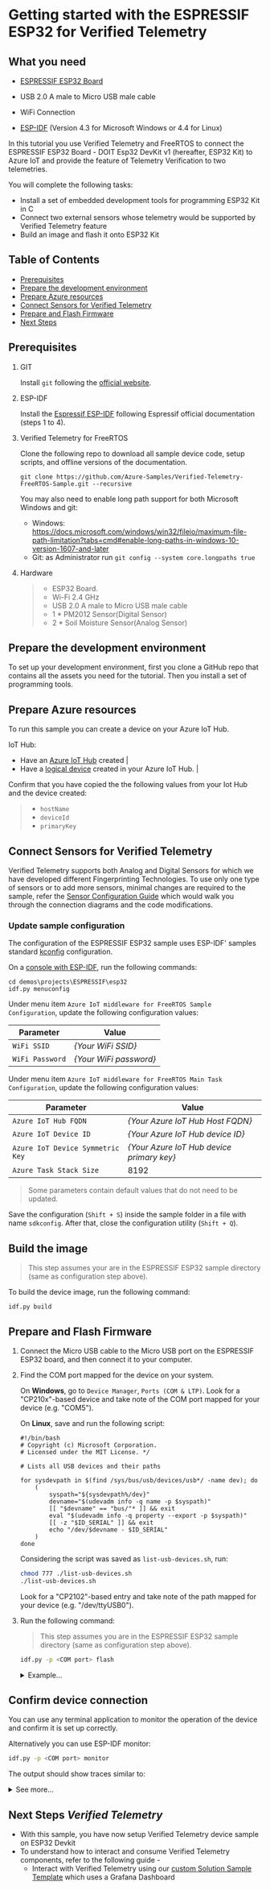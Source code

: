 # Getting started with the ESPRESSIF ESP32 for Verified Telemetry

## What you need

* [ESPRESSIF ESP32 Board](https://www.espressif.com/en/products/devkits)

* USB 2.0 A male to Micro USB male cable

* WiFi Connection

* [ESP-IDF](https://idf.espressif.com/) (Version 4.3 for Microsoft Windows or 4.4 for Linux)

In this tutorial you use Verified Telemetry and FreeRTOS to connect the ESPRESSIF ESP32 Board - DOIT Esp32 DevKit v1 (hereafter, ESP32 Kit) to Azure IoT and provide the feature of Telemetry Verification to two telemetries. 

You will complete the following tasks:

* Install a set of embedded development tools for programming ESP32 Kit in C
* Connect two external sensors whose telemetry would be supported by Verified Telemetry feature
* Build an image and flash it onto ESP32 Kit

## Table of Contents

* [Prerequisites](#prerequisites)
* [Prepare the development environment](#prepare-the-development-environment)
* [Prepare Azure resources](#prepare-azure-resources)
* [Connect Sensors for Verified Telemetry](#connect-sensors-for-verified-telemetry)
* [Prepare and Flash Firmware](#prepare-and-flash-firmware)
* [Next Steps](#next-steps-verified-telemetry)

## Prerequisites

1. GIT

    Install `git` following the [official website](https://git-scm.com/).

2. ESP-IDF

    Install the [Espressif ESP-IDF](https://docs.espressif.com/projects/esp-idf/en/latest/esp32/get-started/index.html#get-started) following Espressif official documentation (steps 1 to 4).

3. Verified Telemetry for FreeRTOS


    Clone the following repo to download all sample device code, setup scripts, and offline versions of the documentation.

  
    ```shell
    git clone https://github.com/Azure-Samples/Verified-Telemetry-FreeRTOS-Sample.git --recursive
    ```

    You may also need to enable long path support for both Microsoft Windows and git:
    * Windows: <https://docs.microsoft.com/windows/win32/fileio/maximum-file-path-limitation?tabs=cmd#enable-long-paths-in-windows-10-version-1607-and-later>
    * Git: as Administrator run `git config --system core.longpaths true`

4. Hardware

    > * ESP32 Board.
    > * Wi-Fi 2.4 GHz
    > * USB 2.0 A male to Micro USB male cable
    > * 1 * PM2012 Sensor(Digital Sensor)
    > * 2 * Soil Moisture Sensor(Analog Sensor)


## Prepare the development environment

To set up your development environment, first you clone a GitHub repo that contains all the assets you need for the tutorial. Then you install a set of programming tools.

## Prepare Azure resources

To run this sample you can create a device on your Azure IoT Hub.

IoT Hub:
* Have an [Azure IoT Hub](https://docs.microsoft.com/azure/iot-hub/iot-hub-create-through-portal) created |
* Have a [logical device](https://docs.microsoft.com/azure/iot-hub/iot-hub-create-through-portal#register-a-new-device-in-the-iot-hub) created in your Azure IoT Hub. |

Confirm that you have copied the the following values from your Iot Hub and the device created:

> * `hostName`
> * `deviceId`
> * `primaryKey`

## Connect Sensors for Verified Telemetry

Verified Telemetry supports both Analog and Digital Sensors for which we have developed different Fingerprinting Technologies. To use only one type of sensors or to add more sensors, minimal changes are required to the sample, refer the [Sensor Configuration Guide](../../../../demos/sample_azure_iot_pnp/) which would walk you through the connection diagrams and the code modifications.

### Update sample configuration

The configuration of the ESPRESSIF ESP32 sample uses ESP-IDF' samples standard [kconfig](https://docs.espressif.com/projects/esp-idf/en/latest/esp32/api-reference/kconfig.html) configuration.

On a [console with ESP-IDF](https://docs.espressif.com/projects/esp-idf/en/latest/esp32/get-started/index.html#step-4-set-up-the-environment-variables), run the following commands:

```shell
cd demos\projects\ESPRESSIF\esp32
idf.py menuconfig
```

Under menu item `Azure IoT middleware for FreeRTOS Sample Configuration`, update the following configuration values:

Parameter | Value
---------|----------
 `WiFi SSID` | _{Your WiFi SSID}_
 `WiFi Password` | _{Your WiFi password}_


Under menu item `Azure IoT middleware for FreeRTOS Main Task Configuration`, update the following configuration values:

Parameter | Value
---------|----------
 `Azure IoT Hub FQDN` | _{Your Azure IoT Hub Host FQDN}_
 `Azure IoT Device ID` | _{Your Azure IoT Hub device ID}_
 `Azure IoT Device Symmetric Key` | _{Your Azure IoT Hub device primary key}_
 `Azure Task Stack Size` | 8192

> Some parameters contain default values that do not need to be updated.

Save the configuration (`Shift + S`) inside the sample folder in a file with name `sdkconfig`.
After that, close the configuration utility (`Shift + Q`).

## Build the image

> This step assumes your are in the ESPRESSIF ESP32 sample directory (same as configuration step above).

To build the device image, run the following command:

```shell
idf.py build
```

## Prepare and Flash Firmware

1. Connect the Micro USB cable to the Micro USB port on the ESPRESSIF ESP32 board, and then connect it to your computer.

2. Find the COM port mapped for the device on your system.

    On **Windows**, go to `Device Manager`, `Ports (COM & LTP)`. Look for a "CP210x"-based device and take note of the COM port mapped for your device (e.g. "COM5").

    On **Linux**, save and run the following script:

    ```shell
    #!/bin/bash
    # Copyright (c) Microsoft Corporation.
    # Licensed under the MIT License. */

    # Lists all USB devices and their paths

    for sysdevpath in $(find /sys/bus/usb/devices/usb*/ -name dev); do
        (
            syspath="${sysdevpath%/dev}"
            devname="$(udevadm info -q name -p $syspath)"
            [[ "$devname" == "bus/"* ]] && exit
            eval "$(udevadm info -q property --export -p $syspath)"
            [[ -z "$ID_SERIAL" ]] && exit
            echo "/dev/$devname - $ID_SERIAL"
        )
    done
    ```

    Considering the script was saved as `list-usb-devices.sh`, run:

    ```bash
    chmod 777 ./list-usb-devices.sh
    ./list-usb-devices.sh
    ```

    Look for a "CP2102"-based entry and take note of the path mapped for your device (e.g. "/dev/ttyUSB0").

3. Run the following command:

    > This step assumes you are in the ESPRESSIF ESP32 sample directory (same as configuration step above).

    ```bash
    idf.py -p <COM port> flash
    ```

    <details>
    <summary>Example...</summary>

    On **Windows**:

    ```shell
    idf.py -p COM5 flash
    ```

    On **Linux**:

    ```shell
    idf.py -p /dev/ttyUSB0 flash
    ```
    </details>

## Confirm device connection

You can use any terminal application to monitor the operation of the device and confirm it is set up correctly.

Alternatively you can use ESP-IDF monitor:

```bash
idf.py -p <COM port> monitor
```

The output should show traces similar to:

<details>
<summary>See more...</summary>

```shell
idf.py -p COM6 monitor
Executing action: monitor
Running idf_monitor in directory d:\ms_esp\verified-telemetry-freertos-sample-22\demos\projects\espressif\esp32
Executing "C:\Users\handa\.espressif\python_env\idf4.3_py3.8_env\Scripts\python.exe C:\Users\handa\Desktop\esp-idf\tools/idf_monitor.py -p COM6 -b 115200 --toolchain-prefix xtensa-esp32-elf- d:\ms_esp\verified-telemetry-freertos-sample-22\demos\projects\espressif\esp32\build\azure_iot_freertos_esp32.elf -m 'C:\Users\handa\.espressif\python_env\idf4.3_py3.8_env\Scripts\python.exe' 'C:\Users\handa\Desktop\esp-idf\tools\idf.py' '-p' 'COM6'"...
←[0;33m--- WARNING: GDB cannot open serial ports accessed as COMx←[0m
←[0;33m--- Using \\.\COM6 instead...←[0m
--- idf_monitor on \\.\COM6 115200 ---
--- Quit: Ctrl+] | Menu: Ctrl+T | Help: Ctrl+T followed by Ctrl+H ---
ets Jun  8 2016 00:22:57

rst:0x1 (POWERON_RESET),boot:0x13 (SPI_FAST_FLASH_BOOT)
configsip: 0, SPIWP:0xee
clk_drv:0x00,q_drv:0x00,d_drv:0x00,cs0_drv:0x00,hd_drv:0x00,wp_drv:0x00
mode:DIO, clock div:2
load:0x3fff0030,len:7008
load:0x40078000,len:14292
ho 0 tail 12 room 4
load:0x40080400,len:3688
0x40080400: _init at ??:?

entry 0x40080678
I (28) boot: ESP-IDF v4.3 2nd stage bootloader
I (28) boot: compile time 13:30:49
I (29) boot: chip revision: 1
I (31) boot_comm: chip revision: 1, min. bootloader chip revision: 0
I (38) boot.esp32: SPI Speed      : 40MHz
I (43) boot.esp32: SPI Mode       : DIO
I (47) boot.esp32: SPI Flash Size : 2MB
I (52) boot: Enabling RNG early entropy source...
I (57) boot: Partition Table:
I (61) boot: ## Label            Usage          Type ST Offset   Length
I (68) boot:  0 nvs              WiFi data        01 02 00009000 00006000
I (76) boot:  1 phy_init         RF data          01 01 0000f000 00001000
I (83) boot:  2 factory          factory app      00 00 00010000 00100000
I (91) boot: End of partition table
I (95) boot_comm: chip revision: 1, min. application chip revision: 0
I (102) esp_image: segment 0: paddr=00010020 vaddr=3f400020 size=24358h (148312) map
I (166) esp_image: segment 1: paddr=00034380 vaddr=3ffb0000 size=043e4h ( 17380) load
I (174) esp_image: segment 2: paddr=0003876c vaddr=40080000 size=078ach ( 30892) load
I (187) esp_image: segment 3: paddr=00040020 vaddr=400d0020 size=9cfe8h (643048) map
I (430) esp_image: segment 4: paddr=000dd010 vaddr=400878ac size=0ddfch ( 56828) load
I (454) esp_image: segment 5: paddr=000eae14 vaddr=50000000 size=00010h (    16) load
I (466) boot: Loaded app from partition at offset 0x10000
I (467) boot: Disabling RNG early entropy source...
I (478) cpu_start: Pro cpu up.
I (478) cpu_start: Starting app cpu, entry point is 0x400812f8
0x400812f8: call_start_cpu1 at C:/Users/handa/Desktop/esp-idf/components/esp_system/port/cpu_start.c:141

I (0) cpu_start: App cpu up.
I (495) cpu_start: Pro cpu start user code
I (495) cpu_start: cpu freq: 160000000
I (495) cpu_start: Application information:
I (499) cpu_start: Project name:     azure_iot_freertos_esp32
I (506) cpu_start: App version:      1532448-dirty
I (511) cpu_start: Compile time:     Sep  1 2021 13:30:14
I (517) cpu_start: ELF file SHA256:  1eae0ea8bdf5c42a...
I (523) cpu_start: ESP-IDF:          v4.3
I (528) heap_init: Initializing. RAM available for dynamic allocation:
I (535) heap_init: At 3FFAE6E0 len 00001920 (6 KiB): DRAM
I (541) heap_init: At 3FFBA050 len 00025FB0 (151 KiB): DRAM
I (547) heap_init: At 3FFE0440 len 00003AE0 (14 KiB): D/IRAM
I (554) heap_init: At 3FFE4350 len 0001BCB0 (111 KiB): D/IRAM
I (560) heap_init: At 400956A8 len 0000A958 (42 KiB): IRAM
I (567) spi_flash: detected chip: generic
I (571) spi_flash: flash io: dio
W (575) spi_flash: Detected size(4096k) larger than the size in the binary image header(2048k). Using the size in the binary image header.
I (589) cpu_start: Starting scheduler on PRO CPU.
I (0) cpu_start: Starting scheduler on APP CPU.
I (730) wifi:wifi driver task: 3ffbbb30, prio:23, stack:6656, core=0
I (730) system_api: Base MAC address is not set
I (730) system_api: read default base MAC address from EFUSE
I (740) wifi:wifi firmware version: c7d0450
I (740) wifi:wifi certification version: v7.0
I (740) wifi:config NVS flash: enabled
I (740) wifi:config nano formating: disabled
I (750) wifi:Init data frame dynamic rx buffer num: 32
I (750) wifi:Init management frame dynamic rx buffer num: 32
I (760) wifi:Init management short buffer num: 32
I (760) wifi:Init dynamic tx buffer num: 32
I (770) wifi:Init static rx buffer size: 1600
I (770) wifi:Init static rx buffer num: 10
I (770) wifi:Init dynamic rx buffer num: 32
I (780) wifi_init: rx ba win: 6
I (780) wifi_init: tcpip mbox: 32
I (790) wifi_init: udp mbox: 6
I (790) wifi_init: tcp mbox: 6
I (790) wifi_init: tcp tx win: 5744
I (800) wifi_init: tcp rx win: 5744
I (800) wifi_init: tcp mss: 1440
I (810) wifi_init: WiFi IRAM OP enabled
I (810) wifi_init: WiFi RX IRAM OP enabled
I (820) sample_azureiot: Connecting to E051...
I (820) phy_init: phy_version 4670,719f9f6,Feb 18 2021,17:07:07
I (930) wifi:mode : sta (9c:9c:1f:c6:0c:fc)
I (930) wifi:enable tsf
I (930) sample_azureiot: Waiting for IP(s)
I (2980) wifi:new:<3,0>, old:<1,0>, ap:<255,255>, sta:<3,0>, prof:1
I (3710) wifi:state: init -> auth (b0)
I (3720) wifi:state: auth -> assoc (0)
I (3730) wifi:state: assoc -> run (10)
I (3830) wifi:connected with E051, aid = 5, channel 3, BW20, bssid = 5c:f9:fd:71:d0:49
I (3830) wifi:security: WPA2-PSK, phy: bgn, rssi: -57
I (3830) wifi:pm start, type: 1

I (3880) wifi:AP's beacon interval = 102400 us, DTIM period = 1
W (3990) wifi:<ba-add>idx:0 (ifx:0, 5c:f9:fd:71:d0:49), tid:0, ssn:2, winSize:64
I (5120) esp_netif_handlers: sample_azureiot: sta ip: 192.168.1.33, mask: 255.255.255.0, gw: 192.168.1.1
I (5120) sample_azureiot: Got IPv4 event: Interface "sample_azureiot: sta" address: 192.168.1.33
I (5130) sample_azureiot: Connected to sample_azureiot: sta
I (5130) sample_azureiot: - IPv4 address: 192.168.1.33
I (5140) sample_azureiot: Waiting for time synchronization with SNTP server
I (7060) sample_azureiot: Notification of a time synchronization event
I (7150) AZ IOT: Creating a TLS connection to AzureRtosPnP.azure-devices.net:8883.

I (9770) tls_freertos: (Network connection 0x3ffca06c) Connection to AzureRtosPnP.azure-devices.net established.
I (9770) AZ IOT: Creating an MQTT connection to AzureRtosPnP.azure-devices.net.

```
</details>


## Next Steps ***Verified Telemetry***
* With this sample, you have now setup Verified Telemetry device sample on ESP32 Devkit
* To understand how to interact and consume Verified Telemetry components, refer to the following guide - 
    * Interact with Verified Telemetry using our [custom Solution Sample Template](https://github.com/Azure/Verified-Telemetry-Solution-Sample) which uses a Grafana Dashboard
